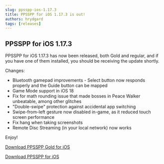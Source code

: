 ```yaml
---
slug: ppsspp-ios-1.17.3
title: PPSSPP for iOS 1.17.3 is out!
authors: hrydgard
tags: [releases]
---
```


## PPSSPP for iOS 1.17.3

PPSSPP for iOS 1.17.3 has now been released, both Gold and regular, and if you have one of them installed, you should be receiving the update shortly.

Changes:

* Bluetooth gamepad improvements - Select button now responds properly and the Guide button can be mapped
* Game Mode support in iOS 18
* Fix for math rounding issue that made bosses in Peace Walker unbeatable, among other glitches
* "Double-swipe" protection against accidental app switching
* Swipe-from-left gesture now disabled in-game, as it reduced touch screen performance
* Fix hang when taking screenshots
* Remote Disc Streaming (in your local network) now works

Enjoy!

[Download PPSSPP Gold for iOS](https://apps.apple.com/us/app/ppsspp-gold-psp-emulator/id6502287918)

[Download PPSSPP for iOS](https://apps.apple.com/us/app/ppsspp-psp-emulator/id6496972903)
